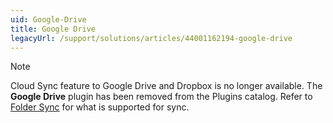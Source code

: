 ```yaml
---
uid: Google-Drive
title: Google Drive
legacyUrl: /support/solutions/articles/44001162194-google-drive
---
```


> [!NOTE]
> Cloud Sync feature to Google Drive and Dropbox is no longer available. The **Google Drive** plugin has been removed from the Plugins catalog. Refer to [Folder Sync](Folder-Sync.md) for what is supported for sync.
